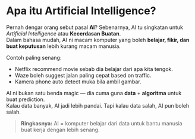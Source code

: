 # Apa itu **Artificial Intelligence**?

Pernah dengar orang sebut pasal **AI**? Sebenarnya, AI tu singkatan untuk *Artificial Intelligence* atau **Kecerdasan Buatan**.  
Dalam bahasa mudah, AI ni macam komputer yang boleh **belajar, fikir, dan buat keputusan** lebih kurang macam manusia.

Contoh paling senang:
- Netflix recommend movie sebab dia belajar dari apa kita tengok.
- Waze boleh suggest jalan paling cepat based on traffic.
- Kamera phone auto detect muka bila ambil gambar.

AI ni bukan satu benda magic — dia cuma guna **data** + **algoritma** untuk buat prediction.  
Kalau data banyak, AI jadi lebih pandai. Tapi kalau data salah, AI pun boleh salah.

> **Ringkasnya:** AI = komputer belajar dari data untuk bantu manusia buat kerja dengan lebih senang.
